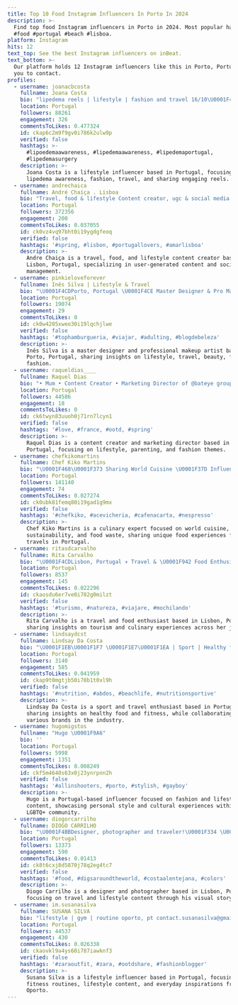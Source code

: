 ```yaml
---
title: Top 10 Food Instagram Influencers In Porto In 2024
description: >-
  Find top food Instagram influencers in Porto in 2024. Most popular hashtags:
  #food #portugal #beach #lisboa.
platform: Instagram
hits: 12
text_top: See the best Instagram influencers on inBeat.
text_bottom: >-
  Our platform holds 12 Instagram influencers like this in Porto, Portugal for
  you to contact.
profiles:
  - username: joanacbcosta
    fullname: Joana Costa
    bio: "lipedema reels | lifestyle | fashion and travel 16/10\U0001F4CDPorto ➝ collabs via e-mail or dm all social media and links here\U0001F447\U0001F3FD"
    location: Portugal
    followers: 88261
    engagement: 326
    commentsToLikes: 0.477324
    id: ckap6c2m9f9gv0i786k2ulw9p
    verified: false
    hashtags: >-
      #lipoedemaawareness, #lipedemaawareness, #lipedemaportugal,
      #lipedemasurgery
    description: >-
      Joana Costa is a lifestyle influencer based in Portugal, focusing on
      lipedema awareness, fashion, travel, and sharing engaging reels.
  - username: andrechaica
    fullname: André Chaíça . Lisboa
    bio: "Travel, food & lifestyle Content creator, ugc & social media manager All my reels secrets \U0001F447\U0001F3FB"
    location: Portugal
    followers: 372356
    engagement: 200
    commentsToLikes: 0.037055
    id: ck0vz4vq97bht0i19ygdgfeoq
    verified: false
    hashtags: '#spring, #lisbon, #portugallovers, #amarlisboa'
    description: >-
      Andre Chaiça is a travel, food, and lifestyle content creator based in
      Lisbon, Portugal, specializing in user-generated content and social media
      management.
  - username: pinkieloveforever
    fullname: Inês Silva | Lifestyle & Travel
    bio: "\U0001F4CDPorto, Portugal \U0001F4CE Master Designer & Pro Makeup Artist \U0001F4F8 Lifestyle • Travel • Beauty • Food • Fashion Encontra-me Aqui\U0001F447\U0001F3FB"
    location: Portugal
    followers: 19074
    engagement: 29
    commentsToLikes: 0
    id: ck0w4205xweo30i19lqchjlwe
    verified: false
    hashtags: '#tophamburgueria, #viajar, #adulting, #blogdebeleza'
    description: >-
      Inês Silva is a master designer and professional makeup artist based in
      Porto, Portugal, sharing insights on lifestyle, travel, beauty, food, and
      fashion.
  - username: raqueldias____
    fullname: Raquel Dias
    bio: "• Mum • Content Creator • Marketing Director of @bateye group \U0001F4CDPorto, Portugal \U0001F4E9 raquel.dias.mkt@gmail.com"
    location: Portugal
    followers: 44586
    engagement: 18
    commentsToLikes: 0
    id: ck6twyn83uuoh0j71rn7lcyn1
    verified: false
    hashtags: '#love, #france, #ootd, #spring'
    description: >-
      Raquel Dias is a content creator and marketing director based in Porto,
      Portugal, focusing on lifestyle, parenting, and fashion themes.
  - username: chefkikomartins
    fullname: Chef Kiko Martins
    bio: "\U0001F468‍\U0001F373 Sharing World Cuisine \U0001F37D️ Influencing about Sustainability and Food Waste ✈️ Traveller hunting for food experiences Follow me to get connected \U0001F447"
    location: Portugal
    followers: 141140
    engagement: 74
    commentsToLikes: 0.027274
    id: ck0ubk81femq80i19gad1g9mx
    verified: false
    hashtags: '#chefkiko, #acevicheria, #cafenacarta, #nespresso'
    description: >-
      Chef Kiko Martins is a culinary expert focused on world cuisine,
      sustainability, and food waste, sharing unique food experiences from his
      travels in Portugal.
  - username: ritasdcarvalho
    fullname: Rita Carvalho
    bio: "\U0001F4CDLisbon, Portugal ✈️ Travel & \U0001F942 Food Enthusiast"
    location: Portugal
    followers: 8537
    engagement: 145
    commentsToLikes: 0.022296
    id: ckaosdu6er7ve0i782g0milzt
    verified: false
    hashtags: '#turismo, #natureza, #viajare, #mochilando'
    description: >-
      Rita Carvalho is a travel and food enthusiast based in Lisbon, Portugal,
      sharing insights on tourism and culinary experiences across her journeys.
  - username: lindsaydcst
    fullname: Lindsay Da Costa
    bio: "\U0001F1EB\U0001F1F7 \U0001F1E7\U0001F1EA | Sport | Healthy food | Travel ⚡️ @qntsportnutrition -20% CREWLINDSAY \U0001F525 @hipro.belgium \U0001F392 @kingkongapparel"
    location: Portugal
    followers: 3140
    engagement: 585
    commentsToLikes: 0.041959
    id: ckap9t0mgtjb50i78b1t0xl9h
    verified: false
    hashtags: '#nutrition, #abdos, #beachlife, #nutritionsportive'
    description: >-
      Lindsay Da Costa is a sport and travel enthusiast based in Portugal,
      sharing insights on healthy food and fitness, while collaborating with
      various brands in the industry.
  - username: hugomigstos
    fullname: "Hugo \U0001F9A6"
    bio: ''
    location: Portugal
    followers: 5998
    engagement: 1351
    commentsToLikes: 0.008249
    id: ckf5m4640s63x0j23ynrpnn2h
    verified: false
    hashtags: '#allinshooters, #porto, #stylish, #gayboy'
    description: >-
      Hugo is a Portugal-based influencer focused on fashion and lifestyle
      content, showcasing personal style and cultural experiences within the
      LGBTQ+ community.
  - username: diogorcarrilho
    fullname: DIOGO CARRILHO
    bio: "\U0001F4BBDesigner, photographer and traveler!\U0001F334 \U0001F4CDlisbon, Portugal"
    location: Portugal
    followers: 13373
    engagement: 590
    commentsToLikes: 0.01413
    id: ck8t6cxj8d5870j78q2eg4tc7
    verified: false
    hashtags: '#food, #digsaroundtheworld, #costaalentejana, #colors'
    description: >-
      Diogo Carrilho is a designer and photographer based in Lisbon, Portugal,
      focusing on travel and lifestyle content through his visual storytelling.
  - username: im.susanasilva
    fullname: SUSANA SILVA
    bio: "lifestyle | gym | routine oporto, pt contact.susanasilva@gmail.com \U0001F4E9"
    location: Portugal
    followers: 44537
    engagement: 430
    commentsToLikes: 0.026338
    id: ckaovkl9a4ys60i787iawknf3
    verified: false
    hashtags: '#zaraoutfit, #zara, #ootdshare, #fashionblogger'
    description: >-
      Susana Silva is a lifestyle influencer based in Portugal, focusing on
      fitness routines, lifestyle content, and everyday inspirations from
      Oporto.
---
```


